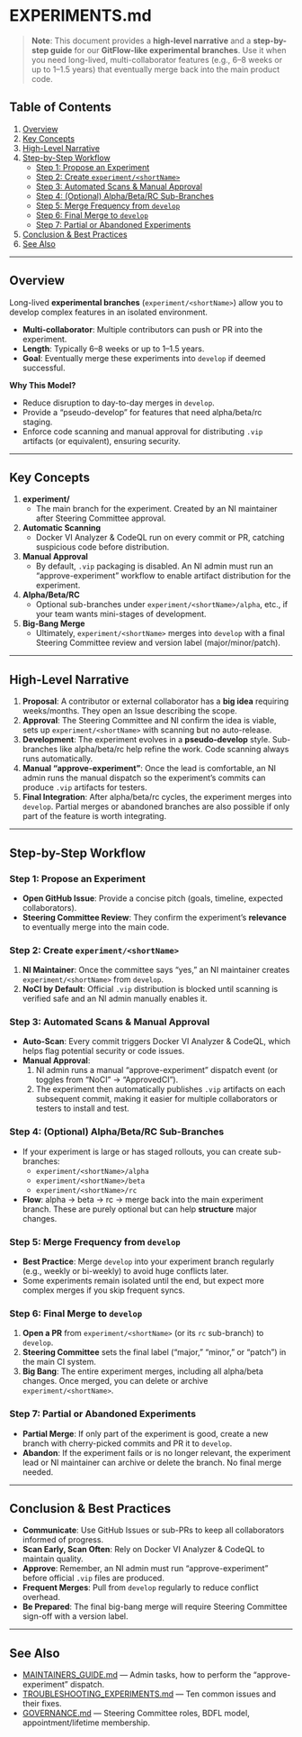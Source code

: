 # EXPERIMENTS.md

> **Note**: This document provides a **high-level narrative** and a **step-by-step guide** for our **GitFlow-like experimental branches**. Use it when you need long-lived, multi-collaborator features (e.g., 6–8 weeks or up to 1–1.5 years) that eventually merge back into the main product code.

## Table of Contents
1. [Overview](#overview)
2. [Key Concepts](#key-concepts)
3. [High-Level Narrative](#high-level-narrative)
4. [Step-by-Step Workflow](#step-by-step-workflow)
   - [Step 1: Propose an Experiment](#step-1-propose-an-experiment)
   - [Step 2: Create `experiment/<shortName>`](#step-2-create-experimentshortname)
   - [Step 3: Automated Scans & Manual Approval](#step-3-automated-scans--manual-approval)
   - [Step 4: (Optional) Alpha/Beta/RC Sub-Branches](#step-4-optional-alphabetarc-sub-branches)
   - [Step 5: Merge Frequency from `develop`](#step-5-merge-frequency-from-develop)
   - [Step 6: Final Merge to `develop`](#step-6-final-merge-to-develop)
   - [Step 7: Partial or Abandoned Experiments](#step-7-partial-or-abandoned-experiments)
5. [Conclusion & Best Practices](#conclusion--best-practices)
6. [See Also](#see-also)

---

## Overview
Long-lived **experimental branches** (`experiment/<shortName>`) allow you to develop complex features in an isolated environment.  
- **Multi-collaborator**: Multiple contributors can push or PR into the experiment.  
- **Length**: Typically 6–8 weeks or up to 1–1.5 years.  
- **Goal**: Eventually merge these experiments into `develop` if deemed successful.

**Why This Model?**  
- Reduce disruption to day-to-day merges in `develop`.  
- Provide a “pseudo-develop” for features that need alpha/beta/rc staging.  
- Enforce code scanning and manual approval for distributing `.vip` artifacts (or equivalent), ensuring security.

---

## Key Concepts

1. **experiment/<shortName>**  
   - The main branch for the experiment. Created by an NI maintainer after Steering Committee approval.
2. **Automatic Scanning**  
   - Docker VI Analyzer & CodeQL run on every commit or PR, catching suspicious code before distribution.
3. **Manual Approval**  
   - By default, `.vip` packaging is disabled. An NI admin must run an “approve-experiment” workflow to enable artifact distribution for the experiment.
4. **Alpha/Beta/RC**  
   - Optional sub-branches under `experiment/<shortName>/alpha`, etc., if your team wants mini-stages of development.
5. **Big-Bang Merge**  
   - Ultimately, `experiment/<shortName>` merges into `develop` with a final Steering Committee review and version label (major/minor/patch).

---

## High-Level Narrative

1. **Proposal**: A contributor or external collaborator has a **big idea** requiring weeks/months. They open an Issue describing the scope.  
2. **Approval**: The Steering Committee and NI confirm the idea is viable, sets up `experiment/<shortName>` with scanning but no auto-release.  
3. **Development**: The experiment evolves in a **pseudo-develop** style. Sub-branches like alpha/beta/rc help refine the work. Code scanning always runs automatically.  
4. **Manual “approve-experiment”**: Once the lead is comfortable, an NI admin runs the manual dispatch so the experiment’s commits can produce `.vip` artifacts for testers.  
5. **Final Integration**: After alpha/beta/rc cycles, the experiment merges into `develop`. Partial merges or abandoned branches are also possible if only part of the feature is worth integrating.

---

## Step-by-Step Workflow

### Step 1: Propose an Experiment
- **Open GitHub Issue**: Provide a concise pitch (goals, timeline, expected collaborators).  
- **Steering Committee Review**: They confirm the experiment’s **relevance** to eventually merge into the main code.

### Step 2: Create `experiment/<shortName>`
1. **NI Maintainer**: Once the committee says “yes,” an NI maintainer creates `experiment/<shortName>` from `develop`.  
2. **NoCI by Default**: Official `.vip` distribution is blocked until scanning is verified safe and an NI admin manually enables it.

### Step 3: Automated Scans & Manual Approval
- **Auto-Scan**: Every commit triggers Docker VI Analyzer & CodeQL, which helps flag potential security or code issues.  
- **Manual Approval**:  
  1. NI admin runs a manual “approve-experiment” dispatch event (or toggles from “NoCI” → “ApprovedCI”).  
  2. The experiment then automatically publishes `.vip` artifacts on each subsequent commit, making it easier for multiple collaborators or testers to install and test.

### Step 4: (Optional) Alpha/Beta/RC Sub-Branches
- If your experiment is large or has staged rollouts, you can create sub-branches:  
  - `experiment/<shortName>/alpha`  
  - `experiment/<shortName>/beta`  
  - `experiment/<shortName>/rc`  
- **Flow**: alpha → beta → rc → merge back into the main experiment branch. These are purely optional but can help **structure** major changes.

### Step 5: Merge Frequency from `develop`
- **Best Practice**: Merge `develop` into your experiment branch regularly (e.g., weekly or bi-weekly) to avoid huge conflicts later.  
- Some experiments remain isolated until the end, but expect more complex merges if you skip frequent syncs.

### Step 6: Final Merge to `develop`
1. **Open a PR** from `experiment/<shortName>` (or its `rc` sub-branch) to `develop`.  
2. **Steering Committee** sets the final label (“major,” “minor,” or “patch”) in the main CI system.  
3. **Big Bang**: The entire experiment merges, including all alpha/beta changes. Once merged, you can delete or archive `experiment/<shortName>`.

### Step 7: Partial or Abandoned Experiments
- **Partial Merge**: If only part of the experiment is good, create a new branch with cherry-picked commits and PR it to `develop`.  
- **Abandon**: If the experiment fails or is no longer relevant, the experiment lead or NI maintainer can archive or delete the branch. No final merge needed.

---

## Conclusion & Best Practices
- **Communicate**: Use GitHub Issues or sub-PRs to keep all collaborators informed of progress.  
- **Scan Early, Scan Often**: Rely on Docker VI Analyzer & CodeQL to maintain quality.  
- **Approve**: Remember, an NI admin must run “approve-experiment” before official `.vip` files are produced.  
- **Frequent Merges**: Pull from `develop` regularly to reduce conflict overhead.  
- **Be Prepared**: The final big-bang merge will require Steering Committee sign-off with a version label.

---

## See Also
- [MAINTAINERS_GUIDE.md](./MAINTAINERS_GUIDE.md) — Admin tasks, how to perform the “approve-experiment” dispatch.  
- [TROUBLESHOOTING_EXPERIMENTS.md](./TROUBLESHOOTING_EXPERIMENTS.md) — Ten common issues and their fixes.  
- [GOVERNANCE.md](./GOVERNANCE.md) — Steering Committee roles, BDFL model, appointment/lifetime membership.  
